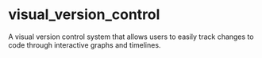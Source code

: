 # visual_version_control
A visual version control system that allows users to easily track changes to code through interactive graphs and timelines.
